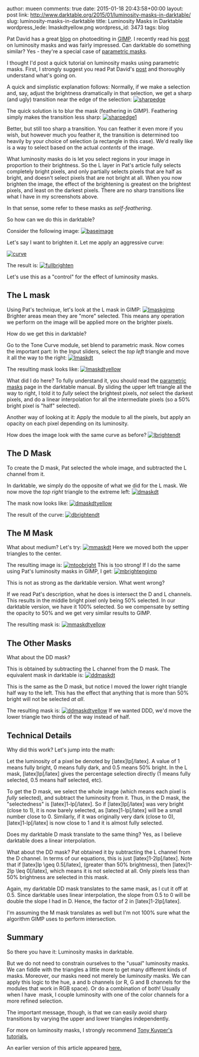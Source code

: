author: mueen
comments: true
date: 2015-01-18 20:43:58+00:00
layout: post
link: http://www.darktable.org/2015/01/luminosity-masks-in-darktable/
slug: luminosity-masks-in-darktable
title: Luminosity Masks in Darktable
wordpress_lede: lmaskdtyellow.png
wordpress_id: 3473
tags: blog

Pat David has a great [blog](http://blog.patdavid.net/) on photoediting in [GIMP](http://www.gimp.org/). I recently read his [post](http://blog.patdavid.net/2013/11/getting-around-in-gimp-luminosity-masks.html) on luminosity masks and was fairly impressed. Can darktable do something similar? Yes - they're a special case of [parametric masks](http://www.darktable.org/usermanual/ch03s02s08.html.php).

I thought I'd post a quick tutorial on luminosity masks using parametric masks. First, I strongly suggest you read Pat David's [post](http://blog.patdavid.net/2013/11/getting-around-in-gimp-luminosity-masks.html) and thoroughly understand what's going on.

A quick and simplistic explanation follows: Normally, if we make a selection and, say, adjust the brightness dramatically in that selection, we get a sharp (and ugly) transition near the edge of the selection:
[![sharpedge](https://www.darktable.org/wp-content/uploads/2015/01/sharpedge-494x307.png)](https://www.darktable.org/wp-content/uploads/2015/01/sharpedge.png)

The quick solution is to blur the mask (feathering in GIMP). Feathering simply makes the transition less sharp:
[![sharpedge1](https://www.darktable.org/wp-content/uploads/2015/01/sharpedge1-494x307.png)](https://www.darktable.org/wp-content/uploads/2015/01/sharpedge1.png)

Better, but still too sharp a transition. You can feather it even more if you wish, but however much you feather it, the transition is determined too heavily by your choice of selection (a rectangle in this case). We'd really like is a way to select based on the actual _contents_ of the image.

What luminosity masks do is let you select regions in your image in proportion to their brightness. So the L layer in Pat's article fully selects completely bright pixels, and only partially selects pixels that are half as bright, and doesn't select pixels that are not bright at all. When you now brighten the image, the effect of the brightening is greatest on the brightest pixels, and least on the darkest pixels. There are no sharp transitions like what I have in my screenshots above.

In that sense, some refer to these masks as _self-feathering_.

So how can we do this in darktable?

Consider the following image:
[![baseimage](https://www.darktable.org/wp-content/uploads/2015/01/baseimage-494x326.jpg)](https://www.darktable.org/wp-content/uploads/2015/01/baseimage.jpg)

Let's say I want to brighten it. Let me apply an aggressive curve:

[![curve](https://www.darktable.org/wp-content/uploads/2015/01/curve.png)](https://www.darktable.org/wp-content/uploads/2015/01/curve.png)

The result is:
[![fullbrighten](https://www.darktable.org/wp-content/uploads/2015/01/fullbrighten-494x326.jpg)](https://www.darktable.org/wp-content/uploads/2015/01/fullbrighten.jpg)

Let's use this as a "control" for the effect of luminosity masks.





## The L mask


Using Pat's technique, let's look at the L mask in GIMP:
[![lmaskgimp](https://www.darktable.org/wp-content/uploads/2015/01/lmaskgimp-494x327.png)](https://www.darktable.org/wp-content/uploads/2015/01/lmaskgimp.png)
Brighter areas mean they are "more" selected. This means any operation we perform on the image will be applied more on the brighter pixels.

How do we get this in darktable?

Go to the Tone Curve module, set blend to parametric mask. Now comes the important part: In the Input sliders, select the _top left_ triangle and move it all the way to the right:
[![lmaskdt](https://www.darktable.org/wp-content/uploads/2015/01/lmaskdt.png)](https://www.darktable.org/wp-content/uploads/2015/01/lmaskdt.png)

The resulting mask looks like:
[![lmaskdtyellow](https://www.darktable.org/wp-content/uploads/2015/01/lmaskdtyellow-494x326.png)](https://www.darktable.org/wp-content/uploads/2015/01/lmaskdtyellow.png)

What did I do here? To fully understand it, you should read the [parametric masks](http://www.darktable.org/usermanual/ch03s02s08.html.php) page in the darktable manual. By sliding the upper left triangle all the way to right, I told it to _fully_ select the brightest pixels, _not_ select the darkest pixels, and do a linear interpolation for all the intermediate pixels (so a 50% bright pixel is "half" selected).

Another way of looking at it: Apply the module to all the pixels, but apply an opacity on each pixel depending on its luminosity.

How does the image look with the same curve as before?
[![lbrightendt](https://www.darktable.org/wp-content/uploads/2015/01/lbrightendt-494x326.jpg)](https://www.darktable.org/wp-content/uploads/2015/01/lbrightendt.jpg)









## The D Mask


To create the D mask, Pat selected the whole image, and subtracted the L channel from it.

In darktable, we simply do the opposite of what we did for the L mask. We now move the _top right_ triangle to the extreme left:
[![dmaskdt](https://www.darktable.org/wp-content/uploads/2015/01/dmaskdt.png)](https://www.darktable.org/wp-content/uploads/2015/01/dmaskdt.png)

The mask now looks like:
[![dmaskdtyellow](https://www.darktable.org/wp-content/uploads/2015/01/dmaskdtyellow-494x326.png)](https://www.darktable.org/wp-content/uploads/2015/01/dmaskdtyellow.png)

The result of the curve:
[![dbrightendt](https://www.darktable.org/wp-content/uploads/2015/01/dbrightendt-494x326.jpg)](https://www.darktable.org/wp-content/uploads/2015/01/dbrightendt.jpg)









## The M Mask


What about medium? Let's try:
[![mmaskdt](https://www.darktable.org/wp-content/uploads/2015/01/mmaskdt.png)](https://www.darktable.org/wp-content/uploads/2015/01/mmaskdt.png)
Here we moved both the upper triangles to the center.

The resulting image is:
[![mtoobright](https://www.darktable.org/wp-content/uploads/2015/01/mtoobright-494x326.jpg)](https://www.darktable.org/wp-content/uploads/2015/01/mtoobright.jpg)
This is too strong! If I do the same using Pat's luminosity masks in GIMP, I get:
[![mbrightengimp](https://www.darktable.org/wp-content/uploads/2015/01/mbrightengimp-494x327.jpg)](https://www.darktable.org/wp-content/uploads/2015/01/mbrightengimp.jpg)

This is not as strong as the darktable version. What went wrong?

If we read Pat's description, what he does is intersect the D and L channels. This results in the middle bright pixel only being 50% selected. In our darktable version, we have it 100% selected. So we compensate by setting the opacity to 50% and we get very similar results to GIMP.

The resulting mask is:
[![mmaskdtyellow](https://www.darktable.org/wp-content/uploads/2015/01/mmaskdtyellow-494x326.png)](https://www.darktable.org/wp-content/uploads/2015/01/mmaskdtyellow.png)









## The Other Masks


What about the DD mask?

This is obtained by subtracting the L channel from the D mask. The equivalent mask in darktable is:
[![ddmaskdt](https://www.darktable.org/wp-content/uploads/2015/01/ddmaskdt.png)](https://www.darktable.org/wp-content/uploads/2015/01/ddmaskdt.png)

This is the same as the D mask, but notice I moved the lower right triangle half way to the left. This has the effect that anything that is more than 50% bright will not be selected _at all_.

The resulting mask is:
[![ddmaskdtyellow](https://www.darktable.org/wp-content/uploads/2015/01/ddmaskdtyellow-494x326.png)](https://www.darktable.org/wp-content/uploads/2015/01/ddmaskdtyellow.png)
If we wanted DDD, we'd move the lower triangle two thirds of the way instead of half.









## Technical Details


Why did this work? Let's jump into the math:

Let the luminosity of a pixel be denoted by [latex]lp[/latex]. A value of 1 means fully bright, 0 means fully dark, and 0.5 means 50% bright. In the L mask, [latex]lp[/latex] gives the percentage selection directly (1 means fully selected, 0.5 means half selected, etc).

To get the D mask, we select the whole image (which means each pixel is _fully_ selected), and subtract the luminosity from it. Thus, in the D mask, the "selectedness" is [latex]1-lp[/latex]. So if [latex]lp[/latex] was very bright (close to 1), it is now barely selected, as [latex]1-lp[/latex] will be a small number close to 0. Similarly, if it was originally very dark (close to 0), [latex]1-lp[/latex] is now close to 1 and it is almost fully selected.

Does my darktable D mask translate to the same thing? Yes, as I believe darktable does a linear interpolation.

What about the DD mask? Pat obtained it by subtracting the L channel from the D channel. In terms of our equations, this is just [latex]1-2lp[/latex]. Note that if [latex]lp \geq 0.5[/latex], (greater than 50% brightness), then [latex]1-2lp \leq 0[/latex], which means it is not selected at all. Only pixels less than 50% brightness are selected in this mask.

Again, my darktable DD mask translates to the same mask, as I cut it off at 0.5. Since darktable uses linear interpolation, the slope from 0.5 to 0 will be double the slope I had in D. Hence, the factor of 2 in [latex]1-2lp[/latex].

I'm assuming the M mask translates as well but I'm not 100% sure what the algorithm GIMP uses to perform intersection.









## Summary


So there you have it: Luminosity masks in darktable.

But we do not need to constrain ourselves to the "usual" luminosity masks. We can fiddle with the triangles a little more to get many different kinds of masks. Moreover, our masks need not merely be _luminosity_ masks. We can apply this logic to the hue, a and b channels (or R, G and B channels for the modules that work in RGB space). Or do a combination of both! Usually when I have  mask, I couple luminosity with one of the color channels for a more refined selection.

The important message, though, is that we can easily avoid sharp transitions by varying the upper and lower triangles independently.

For more on luminosity masks, I strongly recommend [Tony Kuyper's tutorials.](http://goodlight.us/writing/tutorials.html)

An earlier version of this article appeared [here.](http://blog.nawaz.org/posts/2015/Jan/luminosity-masks-in-darktable/)


